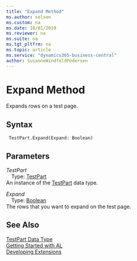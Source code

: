 ```yaml
---
title: "Expand Method"
ms.author: solsen
ms.custom: na
ms.date: 10/01/2019
ms.reviewer: na
ms.suite: na
ms.tgt_pltfrm: na
ms.topic: article
ms.service: "dynamics365-business-central"
author: SusanneWindfeldPedersen
---
```

[//]: # (START>DO_NOT_EDIT)
[//]: # (IMPORTANT:Do not edit any of the content between here and the END>DO_NOT_EDIT.)
[//]: # (Any modifications should be made in the .xml files in the ModernDev repo.)
# Expand Method
Expands rows on a test page.


## Syntax
```
 TestPart.Expand(Expand: Boolean)
```
## Parameters
*TestPart*  
&emsp;Type: [TestPart](testpart-data-type.md)  
An instance of the [TestPart](testpart-data-type.md) data type.  

*Expand*  
&emsp;Type: [Boolean](../boolean/boolean-data-type.md)  
The rows that you want to expand on the test page.  



[//]: # (IMPORTANT: END>DO_NOT_EDIT)
## See Also
[TestPart Data Type](testpart-data-type.md)  
[Getting Started with AL](../../devenv-get-started.md)  
[Developing Extensions](../../devenv-dev-overview.md)